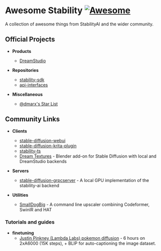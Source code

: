 # Awesome Stability [![Awesome](https://awesome.re/badge.svg)](https://awesome.re)
A collection of awesome things from StabilityAI and the wider community.

## Official Projects

- **Products**
  - [DreamStudio](https://beta.dreamstudio.ai/)
  
- **Repositories**
  - [stability-sdk](https://github.com/Stability-AI/stability-sdk)
  - [api-interfaces](https://github.com/Stability-AI/api-interfaces)
  
- **Miscellaneous**
  - [@dmarx's Star List](https://github.com/stars/dmarx/lists/sd-public-projects)

## Community Links

- **Clients**
  - [stable-diffusion-webui](https://github.com/sd-webui/stable-diffusion-webui)
  - [stable-diffusion-krita-plugin](https://github.com/sddebz/stable-diffusion-krita-plugin)
  - [stability-ts](https://github.com/jakiestfu/stability-ts)
  - [Dream Textures](https://github.com/carson-katri/dream-textures/) - Blender add-on for Stable Diffusion with local and DreamStudio backends

- **Servers**
  - [stable-diffusion-grpcserver](https://github.com/hafriedlander/stable-diffusion-grpcserver) - A local GPU implementation of the stability-ai backend

- **Utilities**
  - [SmallDogBig](https://github.com/hafriedlander/SmallDogBig) - A command line upscaler combining Codeformer, SwinIR and HAT

### Tutorials and guides

- **finetuning**
  - [Justin Pinkney (Lambda Labs) pokemon diffusion](https://github.com/LambdaLabsML/examples/tree/main/stable-diffusion-finetuning) - 6 hours on 2xA6000 (15K steps), + BLIP for auto-captioning the image dataset.
